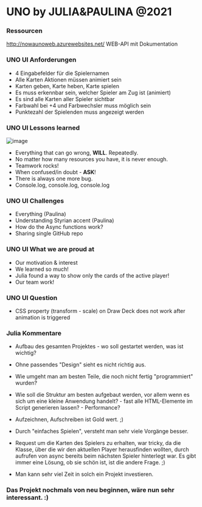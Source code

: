 # UNO by JULIA&PAULINA @2021

### Ressourcen
http://nowaunoweb.azurewebsites.net/
WEB-API mit Dokumentation

### UNO UI Anforderungen

* 4 Eingabefelder für die Spielernamen
* Alle Karten Aktionen müssen animiert sein
* Karten geben, Karte heben, Karte spielen
* Es muss erkennbar sein, welcher Spieler am Zug ist (animiert)
* Es sind alle Karten aller Spieler sichtbar
* Farbwahl bei +4 und Farbwechsler muss möglich sein
* Punktezahl der Spielenden muss angezeigt werden


### UNO UI Lessons learned


![image](https://user-images.githubusercontent.com/79088294/145619047-72ed4b49-47e2-4a3a-bed2-49ac3fb2a280.png)


* Everything that can go wrong, **WILL**. Repeatedly.
* No matter how many resources you have, it is never enough.
* Teamwork rocks!
* When confused/in doubt - **ASK**!
* There is always one more bug.
* Console.log, console.log, console.log


### UNO UI Challenges

* Everything (Paulina)
* Understanding Styrian accent (Paulina)
* How do the Async functions work?
* Sharing single GitHub repo


### UNO UI What we are proud at

* Our motivation & interest
* We learned so much!
* Julia found a way to show only the cards of the active player!
* Our team work!


### UNO UI Question

* CSS property (transform - scale) on Draw Deck does not work after animation is triggered

### Julia Kommentare

* Aufbau des gesamten Projektes - wo soll gestartet werden, was ist wichtig? 
* Ohne passendes "Design" sieht es nicht richtig aus. 
* Wie umgeht man am besten Teile, die noch nicht fertig "programmiert" wurden? 
* Wie soll die Struktur am besten aufgebaut werden, vor allem wenn es sich um eine kleine Anwendung handelt? - fast alle HTML-Elemente im Script generieren lassen? - Performance?

* Aufzeichnen, Aufschreiben ist Gold wert. ;) 
* Durch "einfaches Spielen", versteht man sehr viele Vorgänge besser. 
* Request um die Karten des Spielers zu erhalten, war tricky, da die Klasse, über die wir den aktuellen Player herausfinden wollten, durch aufrufen von async bereits beim nächsten Spieler hinterlegt war. Es gibt immer eine Lösung, ob sie schön ist, ist die andere Frage. ;) 
* Man kann sehr viel Zeit in solch ein Projekt investieren.

### Das Projekt nochmals von neu beginnen, wäre nun sehr interessant. :)